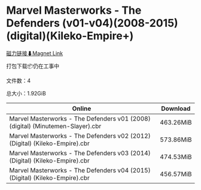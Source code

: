 # Marvel Masterworks - The Defenders (v01-v04)(2008-2015)(digital)(Kileko-Empire+)

[磁力链接⬇Magnet Link](magnet:?xt=urn:btih:37c06c5f92b1cd65e6d5fd8315aac1bacde89ca6&dn=Marvel%20Masterworks%20-%20The%20Defenders%20%28v01-v04%29%282008-2015%29%28digital%29%28Kileko-Empire%2B%29)

打包下载📦仍在工事中

文件数：4

总大小：1.92GiB

Online | Download
--- | ---
Marvel Masterworks - The Defenders v01 (2008) (digital) (Minutemen-Slayer).cbr | 463.26MiB
Marvel Masterworks - The Defenders v02 (2012) (Digital) (Kileko-Empire).cbr | 573.86MiB
Marvel Masterworks - The Defenders v03 (2014) (Digital) (Kileko-Empire).cbr | 474.53MiB
Marvel Masterworks - The Defenders v04 (2015) (Digital) (Kileko-Empire).cbr | 456.57MiB